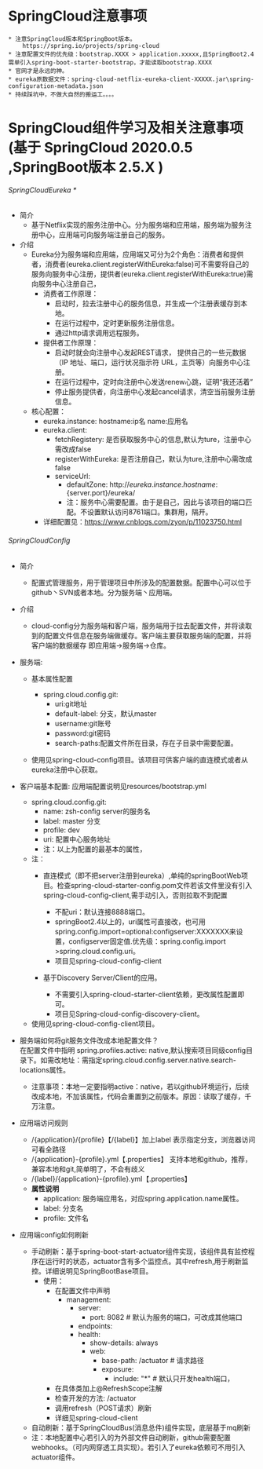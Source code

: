 # SpringCloud注意事项
    * 注意SpringCloud版本和SpringBoot版本。
        https://spring.io/projects/spring-cloud
    * 注意配置文件的优先级：bootstrap.XXXX > application.xxxxx,且SpringBoot2.4需单引入spring-boot-starter-bootstrap，才能读取bootstrap.XXXX
    * 官网才是永远的神。   
    * eureka原数据文件：spring-cloud-netflix-eureka-client-XXXXX.jar\spring-configuration-metadata.json 
    * 持续踩坑中，不做大自然的搬运工。。。。   
    
# SpringCloud组件学习及相关注意事项(基于 SpringCloud 2020.0.5 ,SpringBoot版本 2.5.X )
###### SpringCloudEureka * 
   * 简介
        * 基于Netflix实现的服务注册中心。分为服务端和应用端，服务端为服务注册中心，应用端可向服务端注册自己的服务。
   * 介绍
        * Eureka分为服务端和应用端，应用端又可分为2个角色：消费者和提供者，消费者(eureka.client.registerWithEureka:false)可不需要将自己的服务向服务中心注册，提供者(eureka.client.registerWithEureka:true)需向服务中心注册自己，
            * 消费者工作原理：
                * 启动时，拉去注册中心的服务信息，并生成一个注册表缓存到本地。
                * 在运行过程中，定时更新服务注册信息。
                * 通过http请求调用远程服务。
            * 提供者工作原理：
                * 启动时就会向注册中心发起REST请求， 提供自己的一些元数据（IP 地址、端口，运行状况指示符 URL，主页等）向服务中心注册。
                * 在运行过程中，定时向注册中心发送renew心跳，证明“我还活着”
                * 停止服务提供者，向注册中心发起cancel请求，清空当前服务注册信息。
        * 核心配置：
            * eureka.instance:
                hostname:ip名
                name:应用名
            * eureka.client:
                 * fetchRegistery: 是否获取服务中心的信息,默认为ture，注册中心需改成false
                 * registerWithEureka: 是否注册自己，默认为ture,注册中心需改成false
                 * serviceUrl:
                      * defaultZone: http://${eureka.instance.hostname}:${server.port}/eureka/ 
                      * 注：服务中心需要配置。由于是自己，因此与该项目的端口匹配。不设置默认访问8761端口。集群用，隔开。
            * 详细配置见：https://www.cnblogs.com/zyon/p/11023750.html
                 
###### SpringCloudConfig 
   * 简介 
        * 配置式管理服务，用于管理项目中所涉及的配置数据。配置中心可以位于github丶SVN或者本地。分为服务端丶应用端。

   * 介绍
        * cloud-config分为服务端和客户端，服务端用于拉去配置文件，并将读取到的配置文件信息在服务端做缓存。客户端主要获取服务端的配置，并将客户端的数据缓存
        即应用端->服务端->仓库。
   * 服务端:
        * 基本属性配置 
            * spring.cloud.config.git:
                * uri:git地址
                * default-label: 分支，默认master
                * username:git账号
                * password:git密码
                * search-paths:配置文件所在目录，存在子目录中需要配置。
            
        * 使用见spring-cloud-config项目。该项目可供客户端的直连模式或者从eureka注册中心获取。
   * 客户端基本配置: 应用端配置说明见resources/bootstrap.yml
        * spring.cloud.config.git:   
            * name: zsh-config server的服务名
            * label: master  分支
            * profile: dev 
            * uri:  配置中心服务地址
            * 注：以上为配置的最基本的属性，
        * 注：
            * 直连模式（即不把server注册到eureka）,单纯的springBootWeb项目。检查spring-cloud-starter-config.pom文件若该文件里没有引入spring-cloud-config-client,需手动引入，否则拉取不到配置
              * 不配uri：默认连接8888端口。
              * springBoot2.4以上的，uri属性可直接改，也可用spring.config.import=optional:configserver:XXXXXXX来设置，configserver固定值.优先级：spring.config.import >spring.cloud.config.uri。  
              * 项目见spring-cloud-config-client
              
            * 基于Discovery Server/Client的应用。
              * 不需要引入spring-cloud-starter-client依赖，更改属性配置即可。
              * 项目见Spring-cloud-config-discovery-client。
        * 使用见spring-cloud-config-client项目。
   * 服务端如何将git服务文件改成本地配置文件？
        <br>在配置文件中指明 spring.profiles.active: native,默认搜索项目同级config目录下。如需改地址：需指定spring.cloud.config.server.native.search-locations属性。
        * 注意事项：本地一定要指明active：native，若以github环境运行，后续改成本地，不加该属性，代码会重置到之前版本。原因：读取了缓存，千万注意。
   * 应用端访问规则
        * /{application}/{profile}【/{label}】加上label 表示指定分支，浏览器访问可看全路径<br>  
        * /{application}-{profile}.yml【.properties】 支持本地和github，推荐，兼容本地和git,简单明了，不会有歧义 <br> 
        * /{label}/{application}-{profile}.yml【.properties】 <br>
        * **属性说明**
            * application: 服务端应用名，对应spring.application.name属性。
            * label: 分支名
            * profile: 文件名
   * 应用端config如何刷新
        * 手动刷新：基于spring-boot-start-actuator组件实现，该组件具有监控程序在运行时的状态，actuator含有多个监控点。其中refresh,用于刷新监控。详细说明见SpringBootBase项目。
            * 使用：
                * 在配置文件中声明 
                    * management:
                      * server:
                        * port: 8082 # 默认为服务的端口，可改成其他端口
                      * endpoints:
                      * health:
                          * show-details: always
                        * web:
                          * base-path: /actuator # 请求路径
                          * exposure:
                            * include: "*" # 默认只开发health端口，
                * 在具体类加上@RefreshScope注解
                * 检查开发的方法: /actuator
                * 调用refresh（POST请求）刷新
                * 详细见spring-cloud-client
        * 自动刷新：基于SpringCloudBus(消息总件)组件实现，底层基于mq刷新
        * 注：本地配置中心若引入的为外部文件自动刷新，github需要配置webhooks。（可内网穿透工具实现）。若引入了eureka依赖可不用引入actuator组件。
  
 

